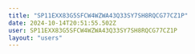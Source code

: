 ```yaml
---
title: "SP11EXX83G5SFCW4WZWA43Q33SY7SH8RQCG77CZ1P"
date: 2024-10-14T20:51:55.502Z
user: SP11EXX83G5SFCW4WZWA43Q33SY7SH8RQCG77CZ1P
layout: "users"
---
```

    